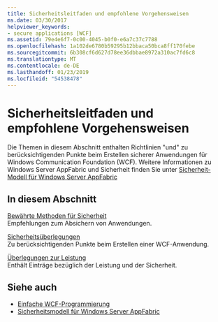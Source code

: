 ```yaml
---
title: Sicherheitsleitfaden und empfohlene Vorgehensweisen
ms.date: 03/30/2017
helpviewer_keywords:
- secure applications [WCF]
ms.assetid: 79e4e6f7-0c00-4045-b0f0-e6a7c37c7788
ms.openlocfilehash: 1a102de6780b59295b12bbaca50bca8ff170febe
ms.sourcegitcommit: 6b308cf6d627d78ee36dbbae8972a310ac7fd6c8
ms.translationtype: MT
ms.contentlocale: de-DE
ms.lasthandoff: 01/23/2019
ms.locfileid: "54538478"
---
```

# <a name="security-guidance-and-best-practices"></a>Sicherheitsleitfaden und empfohlene Vorgehensweisen
Die Themen in diesem Abschnitt enthalten Richtlinien "und" zu berücksichtigenden Punkte beim Erstellen sicherer Anwendungen für Windows Communication Foundation (WCF). Weitere Informationen zu Windows Server AppFabric und Sicherheit finden Sie unter [Sicherheit-Modell für Windows Server AppFabric](https://go.microsoft.com/fwlink/?LinkID=201279&clcid=0x409)  
  
## <a name="in-this-section"></a>In diesem Abschnitt  
 [Bewährte Methoden für Sicherheit](../../../../docs/framework/wcf/feature-details/best-practices-for-security-in-wcf.md)  
 Empfehlungen zum Absichern von Anwendungen.  
  
 [Sicherheitsüberlegungen](../../../../docs/framework/wcf/feature-details/security-considerations-in-wcf.md)  
 Zu berücksichtigenden Punkte beim Erstellen einer WCF-Anwendung.  
  
 [Überlegungen zur Leistung](../../../../docs/framework/wcf/feature-details/performance-considerations.md)  
 Enthält Einträge bezüglich der Leistung und der Sicherheit.  
  
## <a name="see-also"></a>Siehe auch
- [Einfache WCF-Programmierung](../../../../docs/framework/wcf/basic-wcf-programming.md)
- [Sicherheitsmodell für Windows Server AppFabric](https://go.microsoft.com/fwlink/?LinkID=201279&clcid=0x409)
